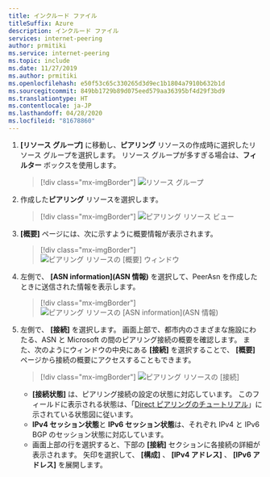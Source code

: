 ```yaml
---
title: インクルード ファイル
titleSuffix: Azure
description: インクルード ファイル
services: internet-peering
author: prmitiki
ms.service: internet-peering
ms.topic: include
ms.date: 11/27/2019
ms.author: prmitiki
ms.openlocfilehash: e50f53c65c330265d3d9ec1b1804a7910b632b1d
ms.sourcegitcommit: 849bb1729b89d075eed579aa36395bf4d29f3bd9
ms.translationtype: HT
ms.contentlocale: ja-JP
ms.lasthandoff: 04/28/2020
ms.locfileid: "81678860"
---
```

1. **[リソース グループ]** に移動し、**ピアリング** リソースの作成時に選択したリソース グループを選択します。 リソース グループが多すぎる場合は、**フィルター** ボックスを使用します。

    > [!div class="mx-imgBorder"]
    > ![リソース グループ](../media/setup-direct-get-resourcegroup.png)

1. 作成した**ピアリング** リソースを選択します。

    > [!div class="mx-imgBorder"]
    > ![ピアリング リソース ビュー](../media/setup-direct-get-open.png)

1. **[概要]** ページには、次に示すように概要情報が表示されます。

    > [!div class="mx-imgBorder"]
    > ![ピアリング リソースの [概要] ウィンドウ](../media/setup-direct-get-overview.png)

1. 左側で、 **[ASN information]\(ASN 情報\)** を選択して、PeerAsn を作成したときに送信された情報を表示します。

    > [!div class="mx-imgBorder"]
    > ![ピアリング リソースの [ASN information]\(ASN 情報\)](../media/setup-direct-get-asninfo.png)

1. 左側で、 **[接続]** を選択します。 画面上部で、都市内のさまざまな施設にわたる、ASN と Microsoft の間のピアリング接続の概要を確認します。 また、次のようにウィンドウの中央にある **[接続]** を選択することで、 **[概要]** ページから接続の概要にアクセスすることもできます。

    > [!div class="mx-imgBorder"]
    > ![ピアリング リソースの [接続]](../media/setup-direct-get-connectionssummary.png)

    * **[接続状態]** は、ピアリング接続の設定の状態に対応しています。 このフィールドに表示される状態は、「[Direct ピアリングのチュートリアル](../walkthrough-direct-all.md)」に示されている状態図に従います。
    * **IPv4 セッション状態**と **IPv6 セッション状態**は、それぞれ IPv4 と IPv6 BGP のセッション状態に対応しています。 
    * 画面上部の行を選択すると、下部の **[接続]** セクションに各接続の詳細が表示されます。 矢印を選択して、 **[構成]** 、 **[IPv4 アドレス]** 、 **[IPv6 アドレス]** を展開します。
